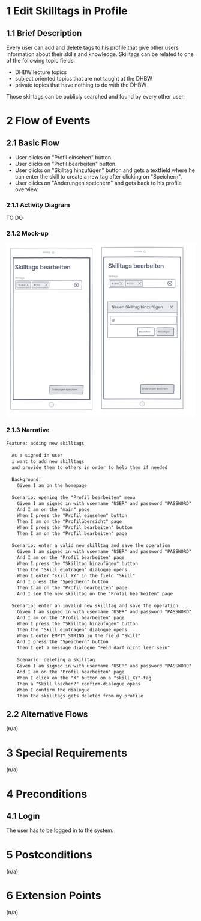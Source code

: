 # 1 Edit Skilltags in Profile

## 1.1 Brief Description

Every user can add and delete tags to his profile that give other users information about their skills and knowledge. Skilltags can be related to one of the following topic fields:

- DHBW lecture topics
- subject oriented topics that are not taught at the DHBW
- private topics that have nothing to do with the DHBW

Those skilltags can be publicly searched and found by every other user.

# 2 Flow of Events

## 2.1 Basic Flow

- User clicks on "Profil einsehen" button.
- User clicks on "Profil bearbeiten" button.
- User clicks on "Skilltag hinzufügen" button and gets a textfield where he can enter the skill to create a new tag after clicking on "Speichern".
- User clicks on "Änderungen speichern" and gets back to his profile overview.

### 2.1.1 Activity Diagram

TO DO

### 2.1.2 Mock-up

![Create Operation Form Wireframe](editSkilltags.png)

### 2.1.3 Narrative

```gherkin
Feature: adding new skilltags

  As a signed in user
  i want to add new skilltags
  and provide them to others in order to help them if needed

  Background:
    Given I am on the homepage

  Scenario: opening the "Profil bearbeiten" menu
    Given I am signed in with username "USER" and password "PASSWORD"
    And I am on the "main" page
    When I press the "Profil einsehen" button
    Then I am on the "Profilübersicht" page
    When I press the "Profil bearbeiten" button
    Then I am on the "Profil bearbeiten" page

  Scenario: enter a valid new skilltag and save the operation
    Given I am signed in with username "USER" and password "PASSWORD"
    And I am on the "Profil bearbeiten" page
    When I press the "Skilltag hinzufügen" button
    Then the "Skill eintragen" dialogue opens
    When I enter "skill_XY" in the field "Skill"
    And I press the "Speichern" button
    Then I am on the "Profil bearbeiten" page
    And I see the new skilltag on the "Profil bearbeiten" page

  Scenario: enter an invalid new skilltag and save the operation
    Given I am signed in with username "USER" and password "PASSWORD"
    And I am on the "Profil bearbeiten" page
    When I press the "Skilltag hinzufügen" button
    Then the "Skill eintragen" dialogue opens
    When I enter EMPTY_STRING in the field "Skill"
    And I press the "Speichern" button
    Then I get a message dialogue "Feld darf nicht leer sein"

    Scenario: deleting a skilltag
    Given I am signed in with username "USER" and password "PASSWORD"
    And I am on the "Profil bearbeiten" page
    When I click on the "X" button on a "skill_XY"-tag
    Then a "Skill löschen?" confirm-dialogue opens
    When I confirm the dialogue
    Then the skilltags gets deleted from my profile
```

## 2.2 Alternative Flows

(n/a)

# 3 Special Requirements

(n/a)

# 4 Preconditions

## 4.1 Login

The user has to be logged in to the system.

# 5 Postconditions

(n/a)

# 6 Extension Points

(n/a)

